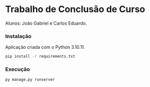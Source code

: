 # Trabalho de Conclusão de Curso

Alunos: João Gabriel e Carlos Eduardo.

### Instalação

Aplicação criada com o Python 3.10.11.

```bash
pip install -r requirements.txt
```

### **Execução**

```bash
py manage.py runserver
```
